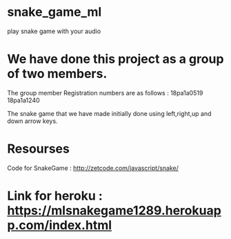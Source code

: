 # snake_game_ml
play snake game with your audio
# We have done this project as a group of two members.
The group member Registration numbers are as follows :
18pa1a0519
18pa1a1240

The snake game that we have made initially done using left,right,up and down arrow keys.

# Resourses

Code for SnakeGame : http://zetcode.com/javascript/snake/

# Link for heroku : https://mlsnakegame1289.herokuapp.com/index.html

